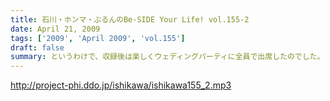 ```yaml
---
title: 石川・ホンマ・ぶるんのBe-SIDE Your Life! vol.155-2
date: April 21, 2009
tags: ['2009', 'April 2009', 'vol.155']
draft: false
summary: というわけで、収録後は楽しくウェディングパーティに全員で出席したのでした。しかし、なぜなのだろう・・・石川サン「構成」やお父さんの挨拶における「ウケ」をいただいている様子につっこみやら賞賛やら・・・してました！サガですな。NAMAE
---
```


http://project-phi.ddo.jp/ishikawa/ishikawa155_2.mp3
